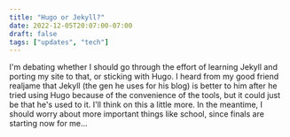 ```yaml
---
title: "Hugo or Jekyll?"
date: 2022-12-05T20:07:00-07:00
draft: false
tags: ["updates", "tech"]
---
```


I'm debating whether I should go through the effort of learning Jekyll and porting my site to that, or sticking with Hugo. I heard from my good friend realjame that Jekyll (the gen he uses for his blog) is better to him after he tried using Hugo because of the convenience of the tools, but it could just be that he's used to it. I'll think on this a little more. In the meantime, I should worry about more important things like school, since finals are starting now for me...